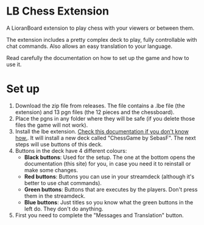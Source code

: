 # LB Chess Extension
A LioranBoard extension to play chess with your viewers or between them.

The extension includes a pretty complex deck to play, fully controllable with chat commands. Also allows an easy translation to your language.

Read carefully the documentation on how to set up the game and how to use it.

# Set up
1. Download the zip file from releases. The file contains a .lbe file (the extension) and 13 pgn files (the 12 pieces and the chessboard).
2. Place the pgns in any folder where they will be safe (if you delete those files the game will not work).
3. Install the lbe extension. [Check this documentation if you don't know how.](https://christinna9031.github.io/LBDocumentation/setup.html#extensions). It will install a new deck called "ChessGame by SebasF". The next steps will use buttons of this deck.
4. Buttons in the deck have 4 different colours:
    * **Black buttons**: Used for the setup. The one at the bottom opens the documentation (this site) for you, in case you need it to reinstall or make some changes.
    * **Red buttons**: Buttons you can use in your streamdeck (although it's better to use chat commands).
    * **Green buttons**: Buttons that are executes by the players. Don't press them in the streamdeck.
    * **Blue buttons**: Just titles so you know what the green buttons in the left do. They don't do anything.
5. First you need to complete the "Messages and Translation" button.